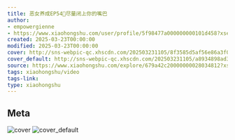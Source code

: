 ```yaml
---
title: 恶女养成EP54🧠尽量闭上你的嘴巴
author:
- empowergienne
- https://www.xiaohongshu.com/user/profile/5f98477a000000000101d458?xsec_token=undefined
created: 2025-03-23T00:00:00
modified: 2025-03-23T00:00:00
cover: http://sns-webpic-qc.xhscdn.com/202503231105/8f3585d5af56e86a3f0b125c2cef6420/spectrum/1040g34o31d8asepn16005nso8tt0bl2ofk1ddi0!nc_n_webp_prv_1
cover_default: http://sns-webpic-qc.xhscdn.com/202503231105/a8934898ad3e884bda9c5ef6cb43247f/spectrum/1040g34o31d8asepn16005nso8tt0bl2ofk1ddi0!nc_n_webp_mw_1
source: https://www.xiaohongshu.com/explore/679a42c20000000028034812?xsec_token=ABICdAe3KMQHQ9PHjkwcOllo4p5RIc88QXSR7ZobrtthE=
tags: xiaohongshu/video
tags-link:
type: xiaohongshu
---
```


## Meta

![cover](http://sns-webpic-qc.xhscdn.com/202503231105/8f3585d5af56e86a3f0b125c2cef6420/spectrum/1040g34o31d8asepn16005nso8tt0bl2ofk1ddi0!nc_n_webp_prv_1)
![cover_default](http://sns-webpic-qc.xhscdn.com/202503231105/a8934898ad3e884bda9c5ef6cb43247f/spectrum/1040g34o31d8asepn16005nso8tt0bl2ofk1ddi0!nc_n_webp_mw_1)
